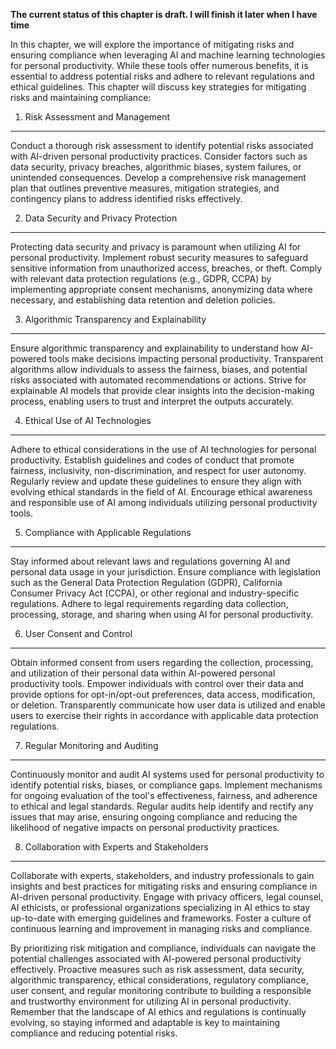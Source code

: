 **The current status of this chapter is draft. I will finish it later when I have time**

In this chapter, we will explore the importance of mitigating risks and ensuring compliance when leveraging AI and machine learning technologies for personal productivity. While these tools offer numerous benefits, it is essential to address potential risks and adhere to relevant regulations and ethical guidelines. This chapter will discuss key strategies for mitigating risks and maintaining compliance:

1. Risk Assessment and Management
---------------------------------

Conduct a thorough risk assessment to identify potential risks associated with AI-driven personal productivity practices. Consider factors such as data security, privacy breaches, algorithmic biases, system failures, or unintended consequences. Develop a comprehensive risk management plan that outlines preventive measures, mitigation strategies, and contingency plans to address identified risks effectively.

2. Data Security and Privacy Protection
---------------------------------------

Protecting data security and privacy is paramount when utilizing AI for personal productivity. Implement robust security measures to safeguard sensitive information from unauthorized access, breaches, or theft. Comply with relevant data protection regulations (e.g., GDPR, CCPA) by implementing appropriate consent mechanisms, anonymizing data where necessary, and establishing data retention and deletion policies.

3. Algorithmic Transparency and Explainability
----------------------------------------------

Ensure algorithmic transparency and explainability to understand how AI-powered tools make decisions impacting personal productivity. Transparent algorithms allow individuals to assess the fairness, biases, and potential risks associated with automated recommendations or actions. Strive for explainable AI models that provide clear insights into the decision-making process, enabling users to trust and interpret the outputs accurately.

4. Ethical Use of AI Technologies
---------------------------------

Adhere to ethical considerations in the use of AI technologies for personal productivity. Establish guidelines and codes of conduct that promote fairness, inclusivity, non-discrimination, and respect for user autonomy. Regularly review and update these guidelines to ensure they align with evolving ethical standards in the field of AI. Encourage ethical awareness and responsible use of AI among individuals utilizing personal productivity tools.

5. Compliance with Applicable Regulations
-----------------------------------------

Stay informed about relevant laws and regulations governing AI and personal data usage in your jurisdiction. Ensure compliance with legislation such as the General Data Protection Regulation (GDPR), California Consumer Privacy Act (CCPA), or other regional and industry-specific regulations. Adhere to legal requirements regarding data collection, processing, storage, and sharing when using AI for personal productivity.

6. User Consent and Control
---------------------------

Obtain informed consent from users regarding the collection, processing, and utilization of their personal data within AI-powered personal productivity tools. Empower individuals with control over their data and provide options for opt-in/opt-out preferences, data access, modification, or deletion. Transparently communicate how user data is utilized and enable users to exercise their rights in accordance with applicable data protection regulations.

7. Regular Monitoring and Auditing
----------------------------------

Continuously monitor and audit AI systems used for personal productivity to identify potential risks, biases, or compliance gaps. Implement mechanisms for ongoing evaluation of the tool's effectiveness, fairness, and adherence to ethical and legal standards. Regular audits help identify and rectify any issues that may arise, ensuring ongoing compliance and reducing the likelihood of negative impacts on personal productivity practices.

8. Collaboration with Experts and Stakeholders
----------------------------------------------

Collaborate with experts, stakeholders, and industry professionals to gain insights and best practices for mitigating risks and ensuring compliance in AI-driven personal productivity. Engage with privacy officers, legal counsel, AI ethicists, or professional organizations specializing in AI ethics to stay up-to-date with emerging guidelines and frameworks. Foster a culture of continuous learning and improvement in managing risks and compliance.

By prioritizing risk mitigation and compliance, individuals can navigate the potential challenges associated with AI-powered personal productivity effectively. Proactive measures such as risk assessment, data security, algorithmic transparency, ethical considerations, regulatory compliance, user consent, and regular monitoring contribute to building a responsible and trustworthy environment for utilizing AI in personal productivity. Remember that the landscape of AI ethics and regulations is continually evolving, so staying informed and adaptable is key to maintaining compliance and reducing potential risks.
